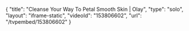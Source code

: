 {
    "title": "Cleanse Your Way To Petal Smooth Skin | Olay",
    "type": "solo",
    "layout": "iframe-static",
    "videoId": "153806602",
    "url": "\/tvpembed\/153806602"
}